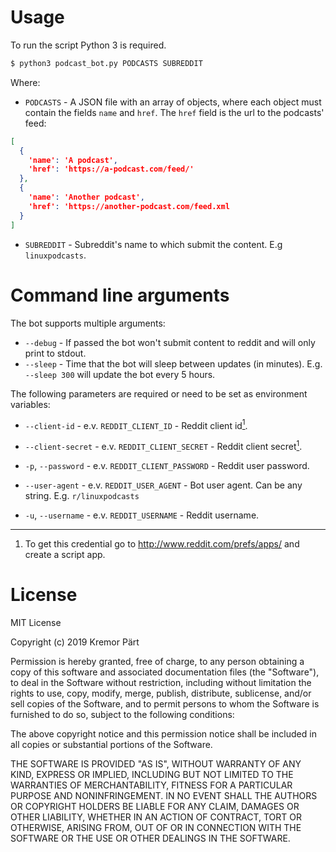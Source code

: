 # Usage

To run the script Python 3 is required.

```bash
$ python3 podcast_bot.py PODCASTS SUBREDDIT
```

Where:

+ `PODCASTS` - A JSON file with an array of objects, where each object must
   contain the fields `name` and `href`. The `href` field is the url to the
   podcasts' feed:

```json
[
  {
    'name': 'A podcast',
    'href': 'https://a-podcast.com/feed/'
  },
  {
    'name': 'Another podcast',
    'href': 'https://another-podcast.com/feed.xml
  }
]
```

+ `SUBREDDIT` - Subreddit's name to which submit the content.
   E.g `linuxpodcasts`.

# Command line arguments

The bot supports multiple arguments:

- `--debug` - If passed the bot won't submit content to reddit and will only print to stdout.
- `--sleep` - Time that the bot will sleep between updates (in minutes). E.g. `--sleep 300` will update the bot every 5 hours.

The following parameters are required or need to be set as environment variables:

- `--client-id` - e.v. `REDDIT_CLIENT_ID` - Reddit client id<a href="#footnote-1"><sup>1</sup></a>.

- `--client-secret` - e.v. `REDDIT_CLIENT_SECRET` - Reddit client secret<a href="#footnote-1"><sup>1</sup></a>.

- `-p`, `--password` - e.v. `REDDIT_CLIENT_PASSWORD` - Reddit user password.

- `--user-agent` - e.v. `REDDIT_USER_AGENT` - Bot user agent. Can be any string. E.g. `r/linuxpodcasts`

- `-u`, `--username` - e.v. `REDDIT_USERNAME` - Reddit username.

---

1. <a name="footnote-1"></a>To get this credential go to
   http://www.reddit.com/prefs/apps/ and create a script app.

# License

MIT License

Copyright (c) 2019 Kremor Pärt

Permission is hereby granted, free of charge, to any person obtaining a copy
of this software and associated documentation files (the "Software"), to deal
in the Software without restriction, including without limitation the rights
to use, copy, modify, merge, publish, distribute, sublicense, and/or sell
copies of the Software, and to permit persons to whom the Software is
furnished to do so, subject to the following conditions:

The above copyright notice and this permission notice shall be included in all
copies or substantial portions of the Software.

THE SOFTWARE IS PROVIDED "AS IS", WITHOUT WARRANTY OF ANY KIND, EXPRESS OR
IMPLIED, INCLUDING BUT NOT LIMITED TO THE WARRANTIES OF MERCHANTABILITY,
FITNESS FOR A PARTICULAR PURPOSE AND NONINFRINGEMENT. IN NO EVENT SHALL THE
AUTHORS OR COPYRIGHT HOLDERS BE LIABLE FOR ANY CLAIM, DAMAGES OR OTHER
LIABILITY, WHETHER IN AN ACTION OF CONTRACT, TORT OR OTHERWISE, ARISING FROM,
OUT OF OR IN CONNECTION WITH THE SOFTWARE OR THE USE OR OTHER DEALINGS IN THE
SOFTWARE.

